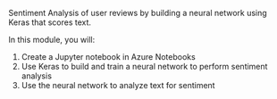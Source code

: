 Sentiment Analysis of user reviews by building a neural network using Keras that scores text.

In this module, you will:

1. Create a Jupyter notebook in Azure Notebooks
2. Use Keras to build and train a neural network to perform sentiment analysis
3. Use the neural network to analyze text for sentiment
